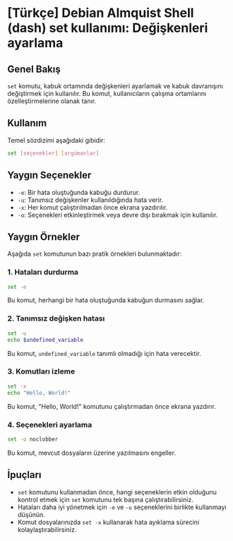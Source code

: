 # [Türkçe] Debian Almquist Shell (dash) set kullanımı: Değişkenleri ayarlama

## Genel Bakış
`set` komutu, kabuk ortamında değişkenleri ayarlamak ve kabuk davranışını değiştirmek için kullanılır. Bu komut, kullanıcıların çalışma ortamlarını özelleştirmelerine olanak tanır.

## Kullanım
Temel sözdizimi aşağıdaki gibidir:

```sh
set [seçenekler] [argümanlar]
```

## Yaygın Seçenekler
- `-e`: Bir hata oluştuğunda kabuğu durdurur.
- `-u`: Tanımsız değişkenler kullanıldığında hata verir.
- `-x`: Her komut çalıştırılmadan önce ekrana yazdırılır.
- `-o`: Seçenekleri etkinleştirmek veya devre dışı bırakmak için kullanılır.

## Yaygın Örnekler
Aşağıda `set` komutunun bazı pratik örnekleri bulunmaktadır:

### 1. Hataları durdurma
```sh
set -e
```
Bu komut, herhangi bir hata oluştuğunda kabuğun durmasını sağlar.

### 2. Tanımsız değişken hatası
```sh
set -u
echo $undefined_variable
```
Bu komut, `undefined_variable` tanımlı olmadığı için hata verecektir.

### 3. Komutları izleme
```sh
set -x
echo "Hello, World!"
```
Bu komut, "Hello, World!" komutunu çalıştırmadan önce ekrana yazdırır.

### 4. Seçenekleri ayarlama
```sh
set -o noclobber
```
Bu komut, mevcut dosyaların üzerine yazılmasını engeller.

## İpuçları
- `set` komutunu kullanmadan önce, hangi seçeneklerin etkin olduğunu kontrol etmek için `set` komutunu tek başına çalıştırabilirsiniz.
- Hataları daha iyi yönetmek için `-e` ve `-u` seçeneklerini birlikte kullanmayı düşünün.
- Komut dosyalarınızda `set -x` kullanarak hata ayıklama sürecini kolaylaştırabilirsiniz.